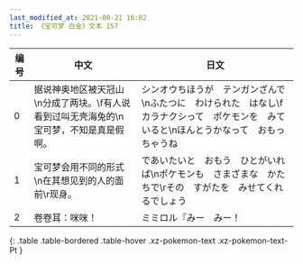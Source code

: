 ```yaml
---
last_modified_at: 2021-08-21 16:02
title: 《宝可梦 白金》文本 157
---
```

| 编号 | 中文 | 日文 |
| ---- | ---- | ---- |
| 0 | 据说神奥地区被天冠山\n分成了两块。\f有人说看到过叫无壳海兔的\n宝可梦，不知是真是假啊。 | シンオウちほうが　テンガンざんで\nふたつに　わけられた　はなし\fカラナクシって　ポケモンを　みていると\nほんとうかなって　おもっちゃうね |
| 1 | 宝可梦会用不同的形式\n在其想见到的人的面前\r现身。 | であいたいと　おもう　ひとがいれば\nポケモンも　さまざまな　かたちで\rその　すがたを　みせてくれるでしょう |
| 2 | 卷卷耳：咪咪！ | ミミロル『みー　みー！ |
{: .table .table-bordered .table-hover .xz-pokemon-text .xz-pokemon-text-Pt }